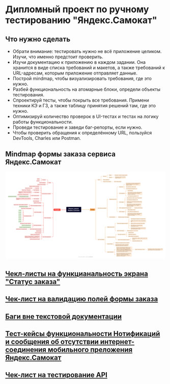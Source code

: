 # Дипломный проект по ручному тестированию "Яндекс.Самокат"
## Что нужно сделать
- Обрати внимание: тестировать нужно не всё приложение целиком. Изучи, что именно предстоит проверить.
- Изучи документацию к приложению в каждом задании. Она хранится в виде списка требований и макетов, а также требований к URL-адресам, которым приложение отправляет данные.
- Построй mindmap, чтобы визуализировать требования, где это нужно.
- Разбей функциональность на атомарные блоки, определи объекты тестирования.
- Спроектируй тесты, чтобы покрыть все требования. Примени техники КЭ и ГЗ, а также таблицу принятия решений там, где это нужно.
- Оптимизируй количество проверок в UI-тестах и тестах на логику работы функциональности.
- Проведи тестирование и заведи баг-репорты, если нужно.
- Чтобы проверить обращения к определённому URL, пользуйся DevTools, Charles или Postman.
## Mindmap формы заказа сервиса Яндекс.Самокат
![](https://github.com/skriptizer/Yandex.practicum_manual-testing-project/blob/main/%D0%98%D0%B2%D0%B0%D0%BD%20%D0%92%D0%BE%D1%80%D0%BE%D0%BD%D0%BE%D0%B2%2C%205-%D1%8F%20%D0%BA%D0%BE%D0%B3%D0%BE%D1%80%D1%82%D0%B0%20-%20mindmap.png)
## [Чекл-листы на функцианальность экрана "Статус заказа"](https://github.com/skriptizer/Yandex.practicum_manual-testing-project/blob/main/%D0%98%D0%B2%D0%B0%D0%BD%20%D0%92%D0%BE%D1%80%D0%BE%D0%BD%D0%BE%D0%B2%2C%205-%D1%8F%20%D0%BA%D0%BE%D0%B3%D0%BE%D1%80%D1%82%D0%B0%20-%20%D0%A2%D0%B0%D0%B1%D0%BB%D0%B8%D1%86%D0%B0%20%D0%B4%D0%B8%D0%BF%D0%BB%D0%BE%D0%BC%D0%B0%20-%20%D0%97%D0%B0%D0%B4%D0%B0%D0%BD%D0%B8%D0%B5%202_%20%D1%87%D0%B5%D0%BA-%D0%BB%D0%B8%D1%81%D1%82.csv)
## [Чек-лист на валидацию полей формы заказа](https://github.com/skriptizer/Yandex.practicum_manual-testing-project/blob/main/%D0%98%D0%B2%D0%B0%D0%BD%20%D0%92%D0%BE%D1%80%D0%BE%D0%BD%D0%BE%D0%B2%2C%205-%D1%8F%20%D0%BA%D0%BE%D0%B3%D0%BE%D1%80%D1%82%D0%B0%20-%20%D0%A2%D0%B0%D0%B1%D0%BB%D0%B8%D1%86%D0%B0%20%D0%B4%D0%B8%D0%BF%D0%BB%D0%BE%D0%BC%D0%B0%20-%20%D0%97%D0%B0%D0%B4%D0%B0%D0%BD%D0%B8%D0%B5%202_%20%D0%B4%D0%B0%D0%BD%D0%BD%D1%8B%D0%B5%20%D0%B2%D0%B0%D0%BB%D0%B8%D0%B4%D0%B0%D1%86%D0%B8%D0%B8.csv)
## [Баги вне текстовой документации](https://github.com/skriptizer/Yandex.practicum_manual-testing-project/blob/main/%D0%98%D0%B2%D0%B0%D0%BD%20%D0%92%D0%BE%D1%80%D0%BE%D0%BD%D0%BE%D0%B2%2C%205-%D1%8F%20%D0%BA%D0%BE%D0%B3%D0%BE%D1%80%D1%82%D0%B0%20-%20%D0%A2%D0%B0%D0%B1%D0%BB%D0%B8%D1%86%D0%B0%20%D0%B4%D0%B8%D0%BF%D0%BB%D0%BE%D0%BC%D0%B0%20-%20%D0%97%D0%B0%D0%B4%D0%B0%D0%BD%D0%B8%D0%B5%202_%20%D0%B1%D0%B0%D0%B3%D0%B8%20%D0%B2%D0%BD%D0%B5%20%D1%82%D0%B5%D1%81%D1%82%D0%BE%D0%B2%D0%BE%D0%B9%20%D0%B4%D0%BE%D0%BA%D1%83%D0%BC%D0%B5%D0%BD%D1%82%D0%B0%D1%86%D0%B8%D0%B8.csv)
## [Тест-кейсы функциональности Нотификаций и сообщения об отсутствии интернет-соединения мобильного преложения Яндекс.Самокат](https://github.com/skriptizer/Yandex.practicum_manual-testing-project/blob/main/%D0%98%D0%B2%D0%B0%D0%BD%20%D0%92%D0%BE%D1%80%D0%BE%D0%BD%D0%BE%D0%B2%2C%205-%D1%8F%20%D0%BA%D0%BE%D0%B3%D0%BE%D1%80%D1%82%D0%B0%20-%20%D0%A2%D0%B0%D0%B1%D0%BB%D0%B8%D1%86%D0%B0%20%D0%B4%D0%B8%D0%BF%D0%BB%D0%BE%D0%BC%D0%B0%20-%20%D0%97%D0%B0%D0%B4%D0%B0%D0%BD%D0%B8%D0%B5%203_%20%D1%82%D0%B5%D1%81%D1%82-%D0%BA%D0%B5%D0%B9%D1%81%D1%8B.csv)
## [Чек-лист на тестирование API](https://github.com/skriptizer/Yandex.practicum_manual-testing-project/blob/main/%D0%98%D0%B2%D0%B0%D0%BD%20%D0%92%D0%BE%D1%80%D0%BE%D0%BD%D0%BE%D0%B2%2C%205-%D1%8F%20%D0%BA%D0%BE%D0%B3%D0%BE%D1%80%D1%82%D0%B0%20-%20%D0%A2%D0%B0%D0%B1%D0%BB%D0%B8%D1%86%D0%B0%20%D0%B4%D0%B8%D0%BF%D0%BB%D0%BE%D0%BC%D0%B0%20-%20%D0%97%D0%B0%D0%B4%D0%B0%D0%BD%D0%B8%D0%B5%204_%20%D1%87%D0%B5%D0%BA-%D0%BB%D0%B8%D1%81%D1%82.csv)
